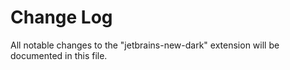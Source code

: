 # Change Log

All notable changes to the "jetbrains-new-dark" extension will be documented in this file.
